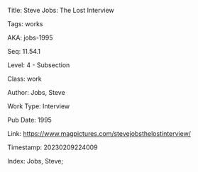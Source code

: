 Title:  Steve Jobs: The Lost Interview

Tags:   works

AKA:    jobs-1995

Seq:    11.54.1

Level:  4 - Subsection

Class:  work

Author: Jobs, Steve

Work Type: Interview

Pub Date: 1995

Link:   https://www.magpictures.com/stevejobsthelostinterview/

Timestamp: 20230209224009

Index:  Jobs, Steve; 
